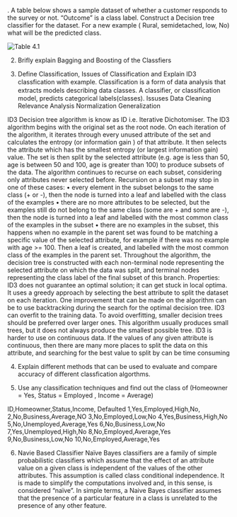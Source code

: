 . A table below shows a sample dataset of whether a customer responds to the survey or not. “Outcome” is a class label. Construct a Decision tree classifier for the dataset. For a new example ( Rural, semidetached, low, No)  what will be the predicted class.

![Table 4.1](/Images/Table_4.1.png)

2. Brifly explain Bagging and Boosting of the Classfiers


3. Define Classification, Issues of Classification and Explain ID3 classfication with example.
Classiﬁcation is a form of data analysis that extracts models describing data classes. A classiﬁer, or classiﬁcation model,  predicts categorical  labels(classes).
Issuses
Data Cleaning
Relevance Analysis
Normalization
Generalization



ID3
	Decision tree algorithm is know as ID i.e. Iterative Dichotomiser. The ID3 algorithm begins with the original set  as the root node. On each iteration of the algorithm, it iterates through every unused attribute of the set  and calculates  the entropy  (or information gain ) of that attribute. It then selects the attribute which has the smallest entropy (or largest information gain) value. The set  is then split by the selected attribute (e.g. age is less than 50, age is between 50 and 100, age is greater than 100) to produce subsets of the data. The algorithm continues to recurse on each subset, considering only attributes never selected before.
Recursion on a subset may stop in one of these cases:
•	every element in the subset belongs to the same class (+ or -), then the node is turned into a leaf and labelled with the class of the examples
•	there are no more attributes to be selected, but the examples still do not belong to the same class (some are + and some are -), then the node is turned into a leaf and labelled with the most common class of the examples in the subset
•	there are no examples in the subset, this happens when no example in the parent set was found to be matching a specific value of the selected attribute, for example if there was no example with age >= 100. Then a leaf is created, and labelled with the most common class of the examples in the parent set.
Throughout the algorithm, the decision tree is constructed with each non-terminal node representing the selected attribute on which the data was split, and terminal nodes representing the class label of the final subset of this branch.
Properties:
ID3 does not guarantee an optimal solution; it can get stuck in local optima. It uses a greedy approach by selecting the best attribute to split the dataset on each iteration. One improvement that can be made on the algorithm can be to use backtracking during the search for the optimal decision tree.
ID3 can overfit to the training data. To avoid overfitting, smaller decision trees should be preferred over larger ones. This algorithm usually produces small trees, but it does not always produce the smallest possible tree.
ID3 is harder to use on continuous data. If the values of any given attribute is continuous, then there are many more places to split the data on this attribute, and searching for the best value to split by can be time consuming


4. Explain different methods that can be used to evaluate and compare accuracy of different classfication algorthms.


5. Use any classification techniques and find out the class of (Homeowner = Yes, Status = Employed , Income = Average)

ID,Homeowner,Status,Income, Defaulted
1,Yes,Employed,High,No,
2,No,Business,Average,NO
3,No,Employed,Low,No
4,Yes,Business,High,No
5,No,Unemployed,Average,Yes
6,No,Business,Low,No
7,Yes,Unemployed,High,No
8,No,Employed,Average,Yes
9,No,Business,Low,No
10,No,Employed,Average,Yes



6. Navie Based Classifier
Naïve Bayes classifiers are a family of simple probabilistic classifiers which assume that the effect of an attribute value on a given class is independent of the values of the other attributes. This assumption is called class conditional independence. It is made to simplify the computations involved and, in this sense, is considered “naïve”. In simple terms, a Naive Bayes classifier assumes that the presence of a particular feature in a class is unrelated to the presence of any other feature.

